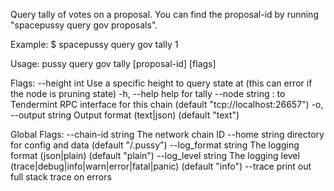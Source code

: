 Query tally of votes on a proposal. You can find
the proposal-id by running "spacepussy query gov proposals".

Example:
$ spacepussy query gov tally 1

Usage:
  pussy query gov tally [proposal-id] [flags]

Flags:
      --height int      Use a specific height to query state at (this can error if the node is pruning state)
  -h, --help            help for tally
      --node string     <host>:<port> to Tendermint RPC interface for this chain (default "tcp://localhost:26657")
  -o, --output string   Output format (text|json) (default "text")

Global Flags:
      --chain-id string     The network chain ID
      --home string         directory for config and data (default "/.pussy")
      --log_format string   The logging format (json|plain) (default "plain")
      --log_level string    The logging level (trace|debug|info|warn|error|fatal|panic) (default "info")
      --trace               print out full stack trace on errors
